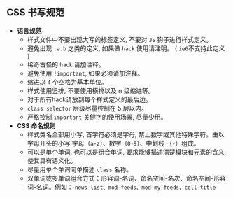 ## CSS 书写规范

* **语言规范**
    * 样式文件中不要出现大写的标签定义, 不要对 `JS` 钩子进行样式定义。
    * 避免出现 `.a.b` 之类的定义, 如果做 `hack` 使用请注明。 ( `ie6`不支持此定义 )
    * 稀奇古怪的 `hack` 请加注释。
    * 避免使用 `!important`, 如果必须请加注释。
    * 缩进以 `4` 个空格为基本单位。
    * 样式使用竖排, 不要使用横排以及 n 级缩进等。
    * 对于所有hack请放到每个样式定义的最后边。
    * `class selector` 层级尽量控制在 5 层以内。
    * 严格控制 `important` 关健字的使用场景, 尽量少用。
* **CSS 命名规则**
    * 样式类名全部用小写, 首字符必须是字母, 禁止数字或其他特殊字符。由以字母开头的小写 字母（`a-z`）、数字（`0-9`）、中划线 （`-`）组成。
    * 可以是单个单词, 也可以是组合单词, 要求能够描述清楚模块和元素的含义, 使其具有语义化。
    * 尽量用单个单词简单描述 `class` 名称。
    * 双单词或多单词组合方式：形容词-名词、命名空间-名次、命名空间-形容词-名词。例如： `news-list、mod-feeds、mod-my-feeds、cell-title`
